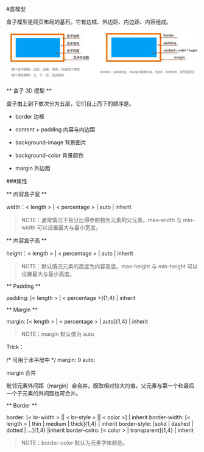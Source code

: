 #盒模型

盒子模型是网页布局的基石。它有边框、外边距、内边距、内容组成。

![](/image/2016box01.png)

** 盒子 3D 模型 **

盒子由上到下依次分为五层，它们自上而下的顺序是。

* border 边框

* content + padding 内容与内边距

* background-image 背景图片

* background-color 背景颜色

* margin 外边距

###属性

** 内容盒子宽 **

width：< length > | < percentage > | auto | inherit

>NOTE：通常情况下百分比得参照物为元素的父元素。max-width 与 min-width 可以设置最大与最小宽度。

** 内容盒子高 **

height：< length > | < percentage > | auto | inherit

>NOTE：默认情况元素的高度为内容高度。max-height 与 min-height 可以设置最大与最小高度。

** Padding **

padding: [< length > | < percentage >]{1,4} | inherit

** Margin **

margin: [< length > | < percentage > | auto]{1,4} | inherit

>NOTE：margin 默认值为 auto



Trick：

/* 可用于水平居中 */ margin: 0 auto;

margin 合并

毗邻元素外间距（margin）会合并，既取相对较大的值。父元素与第一个和最后一个子元素的外间距也可合并。

** Border
 **

border: [< br-width > || < br-style > || < color >] | inherit
 border-width: [< length > | thin | medium | thick]{1,4} | inherit
 border-style: [solid | dashed | dotted | ...]{1,4} |inherit
 border-colro: [< color > | transparent]{1,4} | inherit

>NOTE：border-color 默认为元素字体颜色。


